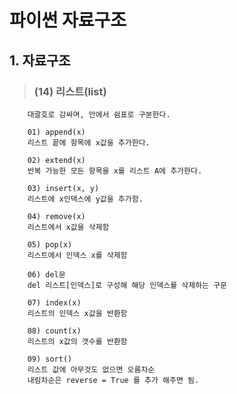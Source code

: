 # 파이썬 자료구조 

## 1. 자료구조
>   ### (14) 리스트(list)
        대괄호로 감싸며, 안에서 쉼표로 구분한다.

        01) append(x)
        리스트 끝에 항목에 x값을 추가한다.

        02) extend(x)
        반복 가능한 모든 항목을 x를 리스트 A에 추가한다.
        
        03) insert(x, y)
        리스트에 x인덱스에 y값을 추가함.

        04) remove(x)
        리스트에서 x값을 삭제함

        05) pop(x)
        리스트에서 인덱스 x를 삭제함

        06) del문
        del 리스트[인덱스]로 구성해 해당 인덱스를 삭제하는 구문

        07) index(x)
        리스트의 인덱스 x값을 반환함

        08) count(x)
        리스트의 x값의 갯수를 반환함

        09) sort()
        리스트 값에 아무것도 없으면 오름차순
        내림차순은 reverse = True 를 추가 해주면 됨.